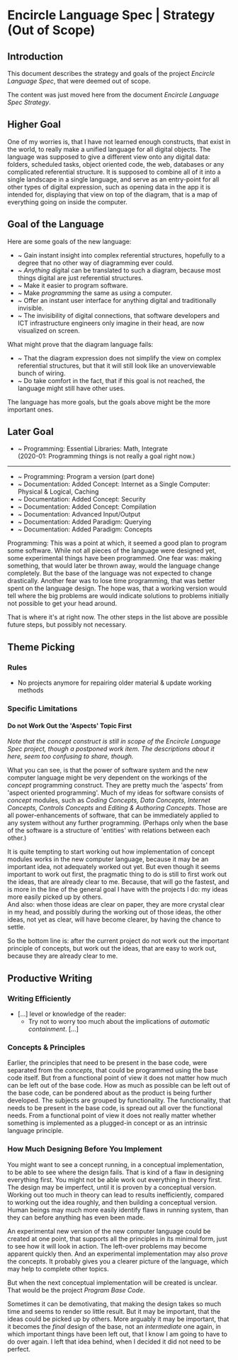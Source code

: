 ﻿Encircle Language Spec | Strategy (Out of Scope)
================================================


Introduction
------------

This document describes the strategy and goals of the project *Encircle Language Spec*, that were deemed out of scope.

The content was just moved here from the document *Encircle Language Spec Strategy*.


Higher Goal
-----------

One of my worries is, that I have not learned enough constructs, that exist in the world, to really make a unified language for all digital objects. The language was supposed to give a different view onto any digital data: folders, scheduled tasks, object oriented code, the web, databases or any complicated referential structure. It is supposed to combine all of it into a single landscape in a single language, and serve as an entry-point for all other types of digital expression, such as opening data in the app it is intended for, displaying that view on top of the diagram, that is a map of everything going on inside the computer.


Goal of the Language
--------------------

Here are some goals of the new language:

- ~ Gain instant insight into complex referential structures, hopefully to a degree that no other way of diagramming ever could.
- ~ *Anything* digital can be translated to such a diagram, because most things digital are just referential structures.
- ~ Make it easier to program software.
- ~ Make *programming* the same as *using* a computer.
- ~ Offer an instant user interface for anything digital and traditionally invisible.
- ~ The invisibility of digital connections, that software developers and ICT infrastructure engineers only imagine in their head, are now visualized on screen.

What might prove that the diagram language fails:

- ~ That the diagram expression does not simplify the view on complex referential structures, but that it will still look like an unoverviewable bunch of wiring.
- ~ Do take comfort in the fact, that if this goal is not reached, the language might still have other uses.

The language has more goals, but the goals above might be the more important ones.


Later Goal
----------

- ~ Programming: Essential Libraries: Math, Integrate  
    (2020-01: Programming things is not really a goal right now.)
-----
- ~ Programming: Program a version (part done)
- ~ Documentation: Added Concept: Internet as a Single Computer: Physical & Logical, Caching
- ~ Documentation: Added Concept: Security
- ~ Documentation: Added Concept: Compilation
- ~ Documentation: Advanced Input/Output
- ~ Documentation: Added Paradigm: Querying
- ~ Documentation: Added Paradigm: Concepts

Programming: This was a point at which, it seemed a good plan to program some software. While not all pieces of the language were designed yet, some experimental things have been programmed. One fear was: making something, that would later be thrown away, would the language change completely. But the base of the language was not expected to change drastically. Another fear was to lose time programming, that was better spent on the language design. The hope was, that a working version would tell where the big problems are would indicate solutions to problems initially not possible to get your head around.

That is where it's at right now. The other steps in the list above are possible future steps, but possibly not necessary.


Theme Picking
-------------

### Rules

- No projects anymore for repairing older material & update working methods

### Specific Limitations

#### Do not Work Out the 'Aspects' Topic First

*Note that the concept construct is still in scope of the Encircle Language Spec project, though a postponed work item. The descriptions about it here, seem too confusing to share, though.*

What you can see, is that the power of software system and the new computer language might be very dependent on the workings of the *concept* programming construct. They are pretty much the 'aspects' from 'aspect oriented programming'. Much of my ideas for software consists of *concept* modules, such as *Coding Concepts, Data Concepts, Internet Concepts, Controls Concepts* and *Editing & Authoring Concepts*. Those are all power-enhancements of software, that can be immediately applied to any system without any further programming. (Perhaps only when the base of the software is a structure of 'entities' with relations between each other.)

It is quite tempting to start working out how implementation of concept modules works in the new computer language, because it may be an important idea, not adequately worked out yet. But even though it seems important to work out first, the pragmatic thing to do is still to first work out the ideas, that are already clear to me. Because, that will go the fastest, and is more in the line of the general goal I have with the projects I do: my ideas more easily picked up by others.  
And also: when those ideas are clear on paper, they are more crystal clear in my head, and possibly during the working out of those ideas, the other ideas, not yet as clear, will have become clearer, by having the chance to settle.

So the bottom line is: after the current project do not work out the important principle of concepts, but work out the ideas, that are easy to work out, because they are already clear to me.


Productive Writing
------------------

### Writing Efficiently

- [...] level or knowledge of the reader:
    - Try not to worry too much about the implications of *automatic containment*. [...]

### Concepts & Principles

Earlier, the principles that need to be present in the base code, were separated from the *concepts*, that could be programmed using the base code itself. But from a functional point of view it does not matter how much can be left out of the base code. How as much as possible can be left out of the base code, can be pondered about as the product is being further developed. The subjects are grouped by functionality. The functionality, that needs to be present in the base code, is spread out all over the functional needs. From a functional point of view it does not really matter whether something is implemented as a plugged-in concept or as an intrinsic language principle.

### How Much Designing Before You Implement

You might want to see a concept running, in a conceptual implementation, to be able to see where the design fails. That is kind of a flaw in designing everything first. You might not be able work out everything in theory first. The design may be imperfect, until it is proven by a conceptual version.  Working out too much in theory can lead to results inefficiently, compared to working out the idea roughly, and then building a conceptual version.  
Human beings may much more easily identify flaws in running system, than they can before anything has even been made.

An experimental new version of the new computer language could be created at one point, that supports all the principles in its minimal form, just to see how it will look in action. The left-over problems may become apparent quickly then. And an experimental implementation may also *prove* the concepts. It probably gives you a clearer picture of the language, which may help to complete other topics.

But when the next conceptual implementation will be created is unclear. That would be the project *Program Base Code*.

Sometimes it can be demotivating, that making the design takes so much time and seems to render so little result. But it may be important, that the ideas could be picked up by others. More arguably it may be important, that it becomes the *final* design of the base, not an *intermediate* one again, in which important things have been left out, that I know I am going to have to do over again. I left that idea behind, when I decided it did not need to be perfect.